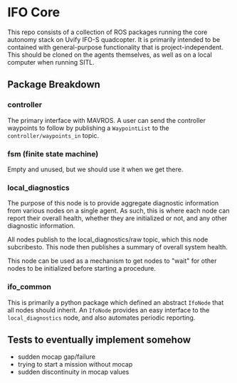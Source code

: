 # IFO Core
This repo consists of a collection of ROS packages running the core autonomy stack on Uvify IFO-S quadcopter. It is primarily intended to be contained with general-purpose functionality that is project-independent. This should be cloned on the agents themselves, as well as on a local computer when running SITL.

## Package Breakdown 

### controller
The primary interface with MAVROS. A user can send the controller waypoints to follow by publishing a `WaypointList` to the `controller/waypoints_in` topic.

### fsm (finite state machine)
Empty and unused, but we should use it when we get there.

### local_diagnostics
The purpose of this node is to provide aggregate diagnostic information from various nodes on a single agent. As such, this is where each node can report their overall health, whether they are initialized or not, and any other diagnostic information.

All nodes publish to the local_diagnostics/raw topic, which this node subcribesto. This node then publishes a summary of overall system health.

This node can be used as a mechanism to get nodes to "wait" for other nodes to be initialized before starting a procedure.

### ifo_common
This is primarily a python package which defined an abstract `IfoNode` that all nodes should inherit. An `IfoNode` provides an easy interface to the `local_diagnostics` node, and also automates periodic reporting.

## Tests to eventually implement somehow

- sudden mocap gap/failure
- trying to start a mission without mocap
- sudden discontinuity in mocap values
